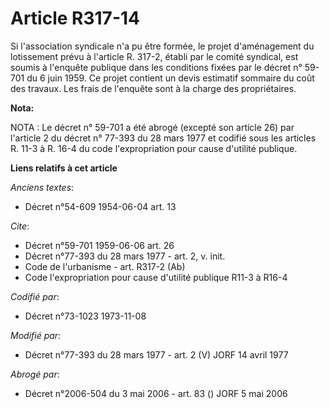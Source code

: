 # Article R317-14

Si l'association syndicale n'a pu être formée, le projet d'aménagement du lotissement prévu à l'article R. 317-2, établi par
le comité syndical, est soumis à l'enquête publique dans les conditions fixées par le décret n° 59-701 du 6 juin 1959. Ce
projet contient un devis estimatif sommaire du coût des travaux. Les frais de l'enquête sont à la charge des propriétaires.

**Nota:**

NOTA : Le décret n° 59-701 a été abrogé (excepté son article 26) par l'article 2 du décret n° 77-393 du 28 mars 1977 et
codifié sous les articles R. 11-3 à R. 16-4 du code l'expropriation pour cause d'utilité publique.

**Liens relatifs à cet article**

_Anciens textes_:

  - Décret n°54-609 1954-06-04 art. 13

_Cite_:

  - Décret n°59-701 1959-06-06 art. 26
  - Décret n°77-393 du 28 mars 1977 - art. 2, v. init.
  - Code de l'urbanisme - art. R317-2 (Ab)
  - Code l'expropriation pour cause d'utilité publique R11-3 à R16-4

_Codifié par_:

  - Décret n°73-1023 1973-11-08

_Modifié par_:

  - Décret n°77-393 du 28 mars 1977 - art. 2 (V) JORF 14 avril 1977

_Abrogé par_:

  - Décret n°2006-504 du 3 mai 2006 - art. 83 () JORF 5 mai 2006
